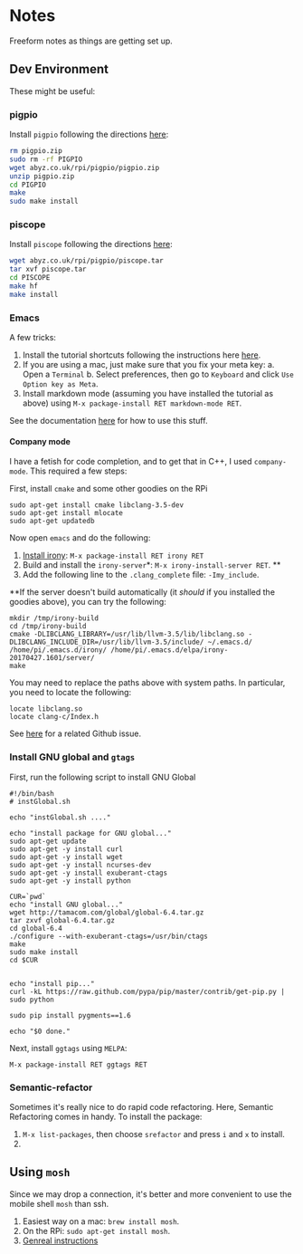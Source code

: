 # Notes

Freeform notes as things are getting set up.


## Dev Environment

These might be useful:

### pigpio

Install `pigpio` following the directions [here](http://abyz.co.uk/rpi/pigpio/download.html):

```bash
rm pigpio.zip
sudo rm -rf PIGPIO
wget abyz.co.uk/rpi/pigpio/pigpio.zip
unzip pigpio.zip
cd PIGPIO
make
sudo make install
```


### piscope

Install `piscope` following the directions [here](http://abyz.co.uk/rpi/pigpio/piscope.html):

```bash
wget abyz.co.uk/rpi/pigpio/piscope.tar
tar xvf piscope.tar
cd PISCOPE
make hf
make install
```


### Emacs

A few tricks:

   1. Install the tutorial shortcuts following the instructions here
   [here](https://tuhdo.github.io/c-ide.html#outline-container-orgheadline0a).
   2. If you are using a mac, just make sure that you fix your meta key:
      a. Open a `Terminal`
      b. Select preferences, then go to `Keyboard` and click 
      `Use Option key as Meta`.
   3. Install markdown mode (assuming you have installed the tutorial as above)
      using `M-x package-install RET markdown-mode RET`.

See the documentation [here](https://tuhdo.github.io/c-ide.html#sec-2) for how to use 
this stuff.

#### Company mode

I have a fetish for code completion, and to get that in C++, I used
`company-mode`.  This required a few steps:

 First, install `cmake` and some other goodies on the RPi

```
sudo apt-get install cmake libclang-3.5-dev
sudo apt-get install mlocate
sudo apt-get updatedb
```

Now open `emacs` and do the following:

  1. [Install irony](https://github.com/Sarcasm/irony-mode): `M-x package-install RET irony RET`
  1. Build and install the `irony-server`*: `M-x irony-install-server RET`. **
  1. Add the following line to the `.clang_complete` file: `-Imy_include`.
  
**If the server doesn't build automatically (it _should_ if you installed the goodies above), 
you can try the following:
```
mkdir /tmp/irony-build
cd /tmp/irony-build
cmake -DLIBCLANG_LIBRARY=/usr/lib/llvm-3.5/lib/libclang.so -DLIBCLANG_INCLUDE_DIR=/usr/lib/llvm-3.5/include/ ~/.emacs.d/ /home/pi/.emacs.d/irony/ /home/pi/.emacs.d/elpa/irony-20170427.1601/server/
make
```
You may need to replace the paths above with system paths. In particular, you need
to locate the following:
```
locate libclang.so
locate clang-c/Index.h
```
See [here](https://github.com/Sarcasm/irony-mode/issues/331) for a related Github issue.


### Install GNU global and `gtags`

First, run the following script to install GNU Global

```
#!/bin/bash
# instGlobal.sh
 
echo "instGlobal.sh ...."
  
echo "install package for GNU global..."
sudo apt-get update
sudo apt-get -y install curl
sudo apt-get -y install wget
sudo apt-get -y install ncurses-dev
sudo apt-get -y install exuberant-ctags
sudo apt-get -y install python
  
CUR=`pwd`
echo "install GNU global..."
wget http://tamacom.com/global/global-6.4.tar.gz
tar zxvf global-6.4.tar.gz
cd global-6.4
./configure --with-exuberant-ctags=/usr/bin/ctags
make
sudo make install
cd $CUR

     
echo "install pip..."
curl -kL https://raw.github.com/pypa/pip/master/contrib/get-pip.py | sudo python
       
sudo pip install pygments==1.6

echo "$0 done."
```

Next, install `ggtags` using `MELPA`:

`M-x package-install RET ggtags RET`


### Semantic-refactor

Sometimes it's really nice to do rapid code refactoring. Here, Semantic Refactoring
comes in handy. To install the package:

   1. `M-x list-packages`, then choose `srefactor` and press `i` and `x` to install.
   1. 
   

## Using `mosh`

Since we may drop a connection, it's better and more convenient to use the 
mobile shell `mosh` than ssh. 

  1. Easiest way on a mac: `brew install mosh`.
  1. On the RPi: `sudo apt-get install mosh`.
  1. [Genreal instructions](https://mosh.org/#getting)
   

